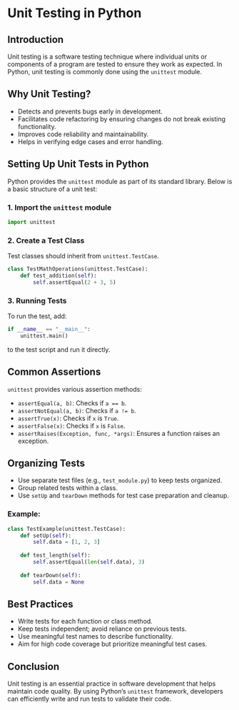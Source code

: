 # Unit Testing in Python

## Introduction
Unit testing is a software testing technique where individual units or components of a program are tested to ensure they work as expected. In Python, unit testing is commonly done using the `unittest` module.

## Why Unit Testing?
- Detects and prevents bugs early in development.
- Facilitates code refactoring by ensuring changes do not break existing functionality.
- Improves code reliability and maintainability.
- Helps in verifying edge cases and error handling.

## Setting Up Unit Tests in Python
Python provides the `unittest` module as part of its standard library. Below is a basic structure of a unit test:

### 1. Import the `unittest` module
```python
import unittest
```

### 2. Create a Test Class
Test classes should inherit from `unittest.TestCase`.
```python
class TestMathOperations(unittest.TestCase):
    def test_addition(self):
        self.assertEqual(2 + 3, 5)
```

### 3. Running Tests
To run the test, add:
```python
if __name__ == "__main__":
    unittest.main()
```
to the test script and run it directly.

## Common Assertions
`unittest` provides various assertion methods:
- `assertEqual(a, b)`: Checks if `a == b`.
- `assertNotEqual(a, b)`: Checks if `a != b`.
- `assertTrue(x)`: Checks if `x` is `True`.
- `assertFalse(x)`: Checks if `x` is `False`.
- `assertRaises(Exception, func, *args)`: Ensures a function raises an exception.

## Organizing Tests
- Use separate test files (e.g., `test_module.py`) to keep tests organized.
- Group related tests within a class.
- Use `setUp` and `tearDown` methods for test case preparation and cleanup.

### Example:
```python
class TestExample(unittest.TestCase):
    def setUp(self):
        self.data = [1, 2, 3]
    
    def test_length(self):
        self.assertEqual(len(self.data), 3)
    
    def tearDown(self):
        self.data = None
```

## Best Practices
- Write tests for each function or class method.
- Keep tests independent; avoid reliance on previous tests.
- Use meaningful test names to describe functionality.
- Aim for high code coverage but prioritize meaningful test cases.

## Conclusion
Unit testing is an essential practice in software development that helps maintain code quality. By using Python’s `unittest` framework, developers can efficiently write and run tests to validate their code.

